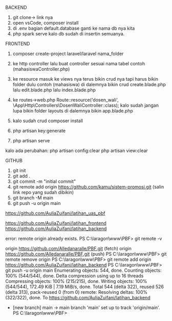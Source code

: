 BACKEND
1. git clone-> link nya
2. open vsCode, composer install
3. di .env bagian default.database ganti ke nama db nya kita
4. php spark serve kalo db sudah di insertin semuanya.


FRONTEND
1. composer create-project laravel/laravel nama_folder

2. ke http controller lalu buat controller sesuai nama tabel contoh (mahasiswaController.php)

3. ke resource masuk ke views nya terus bikin crud nya tapi harus bikin folder dulu contoh (mahasiswa) di dalemnya bikin crud create.blade.php lalu edit.blade.php lalu index.blade.php

4. ke routes->web.php
Route::resource('dosen_wali', \App\Http\Controllers\DosenWaliController::class);
kalo sudah jangan lupa bikin folder layouts di dalemnya bikin app.blade.php

5. kalo sudah crud composer install
6. php artisan key:generate
7. php artisan serve

kalo ada perubahan:
php artisan config:clear
php artisan view:clear


GITHUB
1. git init
2. git add .
3. git commit -m "initial commit"
4. git remote add origin https://github.com/kamu/sistem-promosi.git (salin link repo yang sudah dibikin)
5. git branch -M main
6. git push -u origin main

https://github.com/AuliaZuifani/latihan_uas_pbf

https://github.com/AuliaZuifani/latihan_frontend
https://github.com/AuliaZuifani/latihan_backend


error: remote origin already exists.
PS C:\laragon\www\PBF> git remote -v
>>
origin  https://github.com/Alledanaralle/PBF.git (fetch)
origin  https://github.com/Alledanaralle/PBF.git (push)
PS C:\laragon\www\PBF> git remote remove origin
PS C:\laragon\www\PBF> git remote add origin https://github.com/AuliaZuifani/latihan_backend
PS C:\laragon\www\PBF> git push -u origin main
Enumerating objects: 544, done.
Counting objects: 100% (544/544), done.
Delta compression using up to 16 threads
Compressing objects: 100% (215/215), done.
Writing objects: 100% (544/544), 172.49 KiB | 7.19 MiB/s, done.
Total 544 (delta 322), reused 526 (delta 313), pack-reused 0 (from 0)
remote: Resolving deltas: 100% (322/322), done.
To https://github.com/AuliaZuifani/latihan_backend
 * [new branch]      main -> main
branch 'main' set up to track 'origin/main'.
PS C:\laragon\www\PBF> 
